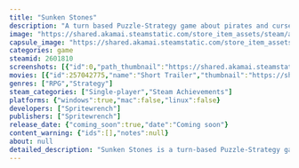 ```yaml
---
title: "Sunken Stones"
description: "A turn based Puzzle-Strategy game about pirates and cursed treasure. Choose a captain, gather your crew and defeat monsters by strategically placing units on a 5x5 grid."
image: "https://shared.akamai.steamstatic.com/store_item_assets/steam/apps/2601810/header.jpg?t=1731862538"
capsule_image: "https://shared.akamai.steamstatic.com/store_item_assets/steam/apps/2601810/capsule_231x87.jpg?t=1731862538"
categories: game
steamid: 2601810
screenshots: [{"id":0,"path_thumbnail":"https://shared.akamai.steamstatic.com/store_item_assets/steam/apps/2601810/ss_7a733639bdb19e817f5c59de25e5be1a33402bbb.600x338.jpg?t=1731862538","path_full":"https://shared.akamai.steamstatic.com/store_item_assets/steam/apps/2601810/ss_7a733639bdb19e817f5c59de25e5be1a33402bbb.1920x1080.jpg?t=1731862538"},{"id":1,"path_thumbnail":"https://shared.akamai.steamstatic.com/store_item_assets/steam/apps/2601810/ss_db50d153f20dee8379c19aba9ded5466b81fa691.600x338.jpg?t=1731862538","path_full":"https://shared.akamai.steamstatic.com/store_item_assets/steam/apps/2601810/ss_db50d153f20dee8379c19aba9ded5466b81fa691.1920x1080.jpg?t=1731862538"},{"id":2,"path_thumbnail":"https://shared.akamai.steamstatic.com/store_item_assets/steam/apps/2601810/ss_8133a2878d22a23438ed2a782d0ccae3805f9ea8.600x338.jpg?t=1731862538","path_full":"https://shared.akamai.steamstatic.com/store_item_assets/steam/apps/2601810/ss_8133a2878d22a23438ed2a782d0ccae3805f9ea8.1920x1080.jpg?t=1731862538"},{"id":3,"path_thumbnail":"https://shared.akamai.steamstatic.com/store_item_assets/steam/apps/2601810/ss_8f0f99e00fc76e0f631fe706eee5bc104b605680.600x338.jpg?t=1731862538","path_full":"https://shared.akamai.steamstatic.com/store_item_assets/steam/apps/2601810/ss_8f0f99e00fc76e0f631fe706eee5bc104b605680.1920x1080.jpg?t=1731862538"},{"id":4,"path_thumbnail":"https://shared.akamai.steamstatic.com/store_item_assets/steam/apps/2601810/ss_2294bb5463887ba4061ef7d3e6795f4c496f8962.600x338.jpg?t=1731862538","path_full":"https://shared.akamai.steamstatic.com/store_item_assets/steam/apps/2601810/ss_2294bb5463887ba4061ef7d3e6795f4c496f8962.1920x1080.jpg?t=1731862538"},{"id":5,"path_thumbnail":"https://shared.akamai.steamstatic.com/store_item_assets/steam/apps/2601810/ss_660e7db1a6d2e005ea43071c1d9c0ade6430dff9.600x338.jpg?t=1731862538","path_full":"https://shared.akamai.steamstatic.com/store_item_assets/steam/apps/2601810/ss_660e7db1a6d2e005ea43071c1d9c0ade6430dff9.1920x1080.jpg?t=1731862538"},{"id":6,"path_thumbnail":"https://shared.akamai.steamstatic.com/store_item_assets/steam/apps/2601810/ss_ad8a03dad68f1a6d0854439e751b33f9fb329192.600x338.jpg?t=1731862538","path_full":"https://shared.akamai.steamstatic.com/store_item_assets/steam/apps/2601810/ss_ad8a03dad68f1a6d0854439e751b33f9fb329192.1920x1080.jpg?t=1731862538"},{"id":7,"path_thumbnail":"https://shared.akamai.steamstatic.com/store_item_assets/steam/apps/2601810/ss_210e7e6aca3aab09eef3366b198e306ee16ab152.600x338.jpg?t=1731862538","path_full":"https://shared.akamai.steamstatic.com/store_item_assets/steam/apps/2601810/ss_210e7e6aca3aab09eef3366b198e306ee16ab152.1920x1080.jpg?t=1731862538"},{"id":8,"path_thumbnail":"https://shared.akamai.steamstatic.com/store_item_assets/steam/apps/2601810/ss_ae359a12b14e3cf9d0c6814a83f8c1e1259024c1.600x338.jpg?t=1731862538","path_full":"https://shared.akamai.steamstatic.com/store_item_assets/steam/apps/2601810/ss_ae359a12b14e3cf9d0c6814a83f8c1e1259024c1.1920x1080.jpg?t=1731862538"}]
movies: [{"id":257042775,"name":"Short Trailer","thumbnail":"https://shared.akamai.steamstatic.com/store_item_assets/steam/apps/257042775/movie.293x165.jpg?t=1722572457","webm":{"480":"http://video.akamai.steamstatic.com/store_trailers/257042775/movie480_vp9.webm?t=1722572457","max":"http://video.akamai.steamstatic.com/store_trailers/257042775/movie_max_vp9.webm?t=1722572457"},"mp4":{"480":"http://video.akamai.steamstatic.com/store_trailers/257042775/movie480.mp4?t=1722572457","max":"http://video.akamai.steamstatic.com/store_trailers/257042775/movie_max.mp4?t=1722572457"},"highlight":true}]
genres: ["RPG","Strategy"]
steam_categories: ["Single-player","Steam Achievements"]
platforms: {"windows":true,"mac":false,"linux":false}
developers: ["Spritewrench"]
publishers: ["Spritewrench"]
release_date: {"coming_soon":true,"date":"Coming soon"}
content_warning: {"ids":[],"notes":null}
about: null
detailed_description: "Sunken Stones is a turn-based Puzzle-Strategy game that immerses you in a world of pirates, cursed treasure, and strategic combat. Lead your crew of misfit pirates across treacherous seas, overcoming powerful foes by outsmarting them on a 5x5 grid. Choose your captain, build your crew, and use your cunning to unlock powerful combos and defeat sea monsters. Can you survive the curse and conquer the seas?<h2 class=\"bb_tag\">Key Features:</h2><img class=\"bb_img\" src=\"https://shared.akamai.steamstatic.com/store_item_assets/steam/apps/2601810/extras/choose_captain.gif?t=1731862538\" /><br><strong>Choose Your Captain:</strong> Your journey begins by choosing a captain, each with unique abilities, starting health, and savvy—an essential resource for deploying crewmates. Your captain is the core of your team, as enemies only target them. Pick wisely to suit your playstyle and adapt to the threats ahead!<br><br><br><br><img class=\"bb_img\" src=\"https://shared.akamai.steamstatic.com/store_item_assets/steam/apps/2601810/extras/attack.gif?t=1731862538\" /><br><strong>Build Your Crew:</strong> Rescue and recruit crewmates with unique skills and abilities to bolster your pirate force. Every crewmate brings something special to the fight—whether it’s unleashing devastating combo chains or supporting your captain in creative ways. Manage your crew carefully, as you can make crewmates walk the plank to bring in new recruits with even stronger potential!<br><br><br><br><img class=\"bb_img\" src=\"https://shared.akamai.steamstatic.com/store_item_assets/steam/apps/2601810/extras/taking_damage.gif?t=1731862538\" /><br><strong>Master Elemental Combat:</strong> Both captains and crewmates are aligned to one of three elements: Steel, Smoke, or Salt, each with its own mechanics and strategies:<br><br><ul class=\"bb_ul\"><li>Steel: The aggressive option, Steel focuses on boosting attack power, controlling positioning on the board, and utilizing extra savvy as a resource.<br></li><li>Smoke: The element of combos and trickery. Smoke uses ammo and can apply the Smoking debuff. Smoke excels in crowd control, affecting all enemies on the board and using knockback abilities.<br></li><li>Salt: For tactical minds, Salt specializes in controlling the battlefield, using health as a resource, and employing the Submerge mechanic, preventing enemies from attacking or being attacked. With careful planning, Salt can turn the tide of battle with precise strikes.</li></ul><br><br><br><img class=\"bb_img\" src=\"https://shared.akamai.steamstatic.com/store_item_assets/steam/apps/2601810/extras/choose_boon.gif?t=1731862538\" /><br><strong>Collect Cursed Treasure and Manage the Curse:</strong> As you gather cursed treasure, your crew grows increasingly afflicted. Deploying afflicted crew members raises your curse meter, and if full by the end of a round, all Creeps on the board become stronger.<br><br>Dive into the world of Sunken Stones—where strategic thinking, careful crew management, and a sharp eye for combos will guide you through danger. Will you rise above the curse and become the master of the high seas? Or will your crew succumb to the sinister power of cursed treasure? The ocean awaits your command!"
---
```


